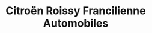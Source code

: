 ---
title: "Citroën Roissy Francilienne Automobiles"
url: /roissy-en-brie/citroen-roissy-francilienne-automobiles/
shop: voiture
---